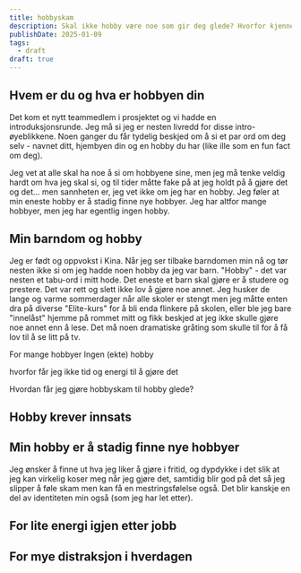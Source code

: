 ```yaml
---
title: hobbyskam
description: Skal ikke hobby være noe som gir deg glede? Hvorfor kjenner jeg bare skam?
publishDate: 2025-01-09
tags:
  - draft
draft: true
---
```


## Hvem er du og hva er hobbyen din
Det kom et nytt teammedlem i prosjektet og vi hadde en introduksjonsrunde. Jeg må si jeg er nesten livredd for disse intro-øyeblikkene. Noen ganger du får tydelig beskjed om å si et par ord om deg selv - navnet ditt, hjembyen din og en hobby du har (like ille som en fun fact om deg).

Jeg vet at alle skal ha noe å si om hobbyene sine, men jeg må tenke veldig hardt om hva jeg skal si, og til tider måtte fake på at jeg holdt på å gjøre det og det… men sannheten er, jeg vet ikke om jeg har en hobby. Jeg føler at min eneste hobby er å stadig finne nye hobbyer. Jeg har altfor mange hobbyer, men jeg har egentlig ingen hobby.









## Min barndom og hobby
Jeg er født og oppvokst i Kina. Når jeg ser tilbake barndomen min nå og tør nesten ikke si om jeg hadde noen hobby da jeg var barn. "Hobby" - det var nesten et tabu-ord i mitt hode. Det eneste et barn skal gjøre er å studere og prestere. Det var rett og slett ikke lov å gjøre noe annet. 
Jeg husker de lange og varme sommerdager når alle skoler er stengt men jeg måtte enten dra på diverse "Elite-kurs" for å bli enda flinkere på skolen, eller ble jeg bare "innelåst" hjemme på rommet mitt og fikk beskjed at jeg ikke skulle gjøre noe annet enn å lese. Det må noen dramatiske gråting som skulle til for å få lov til å se litt på tv.






For mange hobbyer 
Ingen (ekte) hobby

hvorfor får jeg ikke tid og energi til å gjøre det


Hvordan får jeg gjøre hobbyskam til hobby glede? 

## Hobby krever innsats 

## Min hobby er å stadig finne nye hobbyer
Jeg ønsker å finne ut hva jeg liker å gjøre i fritid, og dypdykke i det slik at jeg kan virkelig koser meg når jeg gjøre det, samtidig blir god på det så jeg slipper å føle skam men kan få en mestringsfølelse også. Det blir kanskje en del av identiteten min også (som jeg har let etter).

## For lite energi igjen etter jobb
## For mye distraksjon i hverdagen

